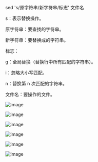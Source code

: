 sed 's/原字符串/新字符串/标志' 文件名

s：表示替换操作。

原字符串：要查找的字符串。

新字符串：要替换成的字符串。

标志：

g：全局替换（替换行中所有匹配的字符串）。

i：忽略大小写匹配。

n：替换第 n 次匹配的字符串。

文件名：要操作的文件。


![image](https://github.com/user-attachments/assets/e90040a5-fb42-4056-ac5a-0fd8f05e7354)

![image](https://github.com/user-attachments/assets/b051372f-aea6-40c2-8a7f-38e15e42dfeb)

![image](https://github.com/user-attachments/assets/733ba120-6846-4a02-a9cf-4f0aadeb61ac)

![image](https://github.com/user-attachments/assets/5e4cd21f-e9c9-4a4b-bce5-33504317dc62)

![image](https://github.com/user-attachments/assets/b13c1328-e9ea-464e-aeaf-6c5ad26457c9)

![image](https://github.com/user-attachments/assets/a74f7b91-f469-48e9-8b4d-c060096fd0df)


